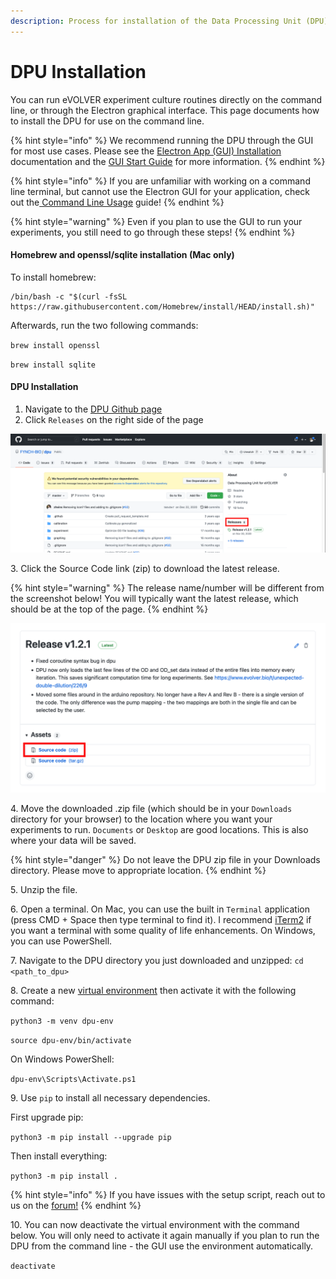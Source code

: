 ```yaml
---
description: Process for installation of the Data Processing Unit (DPU)
---
```


# DPU Installation

You can run eVOLVER experiment culture routines directly on the command line, or through the Electron graphical interface. This page documents how to install the DPU for use on the command line.

{% hint style="info" %}
We recommend running the DPU through the GUI for most use cases. Please see the [Electron App (GUI) Installation](electron-app-gui-installation.md) documentation and the [GUI Start Guide](../../experiments/starting-an-experiment/gui-start-guide.md) for more information.
{% endhint %}

{% hint style="info" %}
If you are unfamiliar with working on a command line terminal, but cannot use the Electron GUI for your application, check out the[ Command Line Usage](../../guides/command-line-usage.md) guide!
{% endhint %}

{% hint style="warning" %}
Even if you plan to use the GUI to run your experiments, you still need to go through these steps!
{% endhint %}

#### Homebrew and openssl/sqlite installation (Mac only)

To install homebrew:

```
/bin/bash -c "$(curl -fsSL https://raw.githubusercontent.com/Homebrew/install/HEAD/install.sh)"
```

Afterwards, run the two following commands:

`brew install openssl`

`brew install sqlite`

#### DPU Installation

1. Navigate to the [DPU Github page](https://github.com/FYNCH-BIO/dpu)
2. Click `Releases` on the right side of the page

![](<../../.gitbook/assets/Screen Shot 2022-04-20 at 11.06.45 AM.png>)

3\. Click the Source Code link (zip) to download the latest release.

{% hint style="warning" %}
The release name/number will be different from the screenshot below! You will typically want the latest release, which should be at the top of the page.
{% endhint %}

![](<../../.gitbook/assets/Screen Shot 2022-04-20 at 11.10.25 AM.png>)

4\. Move the downloaded .zip file (which should be in your `Downloads` directory for your browser) to the location where you want your experiments to run. `Documents` or `Desktop` are good locations. This is also where your data will be saved.

{% hint style="danger" %}
Do not leave the DPU zip file in your Downloads directory. Please move to appropriate location.
{% endhint %}

5\. Unzip the file.

6\. Open a terminal. On Mac, you can use the built in `Terminal` application (press CMD + Space then type terminal to find it). I recommend [iTerm2](https://iterm2.com/) if you want a terminal with some quality of life enhancements. On Windows, you can use PowerShell.

7\. Navigate to the DPU directory you just downloaded and unzipped: `cd <path_to_dpu>`

8\. Create a new [virtual environment](https://docs.python.org/3/library/venv.html) then activate it with the following command:

`python3 -m venv dpu-env`

`source dpu-env/bin/activate`

On Windows PowerShell:

`dpu-env\Scripts\Activate.ps1`

9\. Use `pip` to install all necessary dependencies.

First upgrade pip:

`python3 -m pip install --upgrade pip`

Then install everything:

`python3 -m pip install .`

{% hint style="info" %}
If you have issues with the setup script, reach out to us on the [forum!](https://www.evolver.bio/)
{% endhint %}

10\. You can now deactivate the virtual environment with the command below. You will only need to activate it again manually if you plan to run the DPU from the command line - the GUI use the environment automatically.

`deactivate`
